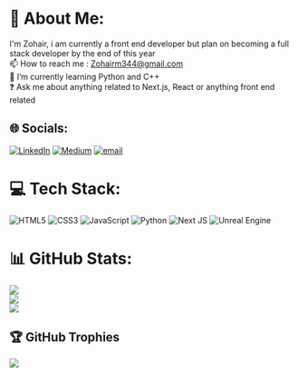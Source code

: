 # 💫 About Me:
I'm Zohair, i am currently a  front end developer but plan on becoming a full stack developer by the end of this year<br>📫 How to reach me : Zohairm344@gmail.com<br>🌱 I’m currently learning Python and C++<br>❓ Ask me about anything related to Next.js, React or anything front end related<br>


## 🌐 Socials:
[![LinkedIn](https://img.shields.io/badge/LinkedIn-%230077B5.svg?logo=linkedin&logoColor=white)](https://linkedin.com/in/zohair-khan-6b1716250) [![Medium](https://img.shields.io/badge/Medium-12100E?logo=medium&logoColor=white)](https://medium.com/@Zohairm344) [![email](https://img.shields.io/badge/Email-D14836?logo=gmail&logoColor=white)](mailto:zohairm344@gmail.com) 

# 💻 Tech Stack:
![HTML5](https://img.shields.io/badge/html5-%23E34F26.svg?style=for-the-badge&logo=html5&logoColor=white) ![CSS3](https://img.shields.io/badge/css3-%231572B6.svg?style=for-the-badge&logo=css3&logoColor=white) ![JavaScript](https://img.shields.io/badge/javascript-%23323330.svg?style=for-the-badge&logo=javascript&logoColor=%23F7DF1E) ![Python](https://img.shields.io/badge/python-3670A0?style=for-the-badge&logo=python&logoColor=ffdd54) ![Next JS](https://img.shields.io/badge/Next-black?style=for-the-badge&logo=next.js&logoColor=white) ![Unreal Engine](https://img.shields.io/badge/unrealengine-%23313131.svg?style=for-the-badge&logo=unrealengine&logoColor=white)
# 📊 GitHub Stats:
![](https://github-readme-stats.vercel.app/api?username=zohairk344&theme=dark&hide_border=false&include_all_commits=false&count_private=false)<br/>
![](https://github-readme-streak-stats.herokuapp.com/?user=zohairk344&theme=dark&hide_border=false)<br/>
![](https://github-readme-stats.vercel.app/api/top-langs/?username=zohairk344&theme=dark&hide_border=false&include_all_commits=false&count_private=false&layout=compact)

## 🏆 GitHub Trophies
![](https://github-profile-trophy.vercel.app/?username=zohairk344&theme=radical&no-frame=false&no-bg=true&margin-w=4)

<!-- Proudly created with GPRM ( https://gprm.itsvg.in ) -->
